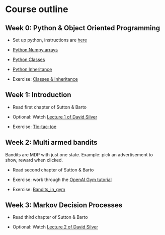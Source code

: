 # Course outline

## Week 0: Python & Object Oriented Programming

* Set up python, instructions are [here](setup_python.md)

* [Python Numpy arrays](PM)

* [Python Classes](https://www.datacamp.com/community/tutorials/python-oop-tutorial)

* [Python Inheritance](https://www.programiz.com/python-programming/inheritance)

* Exercise: [Classes & Inheritance](oop_exercise.py)

## Week 1: Introduction

* Read first chapter of Sutton & Barto

* Optional: Watch [Lecture 1 of David Silver](https://www.youtube.com/watch?v=2pWv7GOvuf0)

* Exercise: [Tic-tac-toe](exercise_ttt.md)

## Week 2: Multi armed bandits

Bandits are MDP with just one state.
Example: pick an advertisement to show, reward when clicked.

* Read second chapter of Sutton & Barto

* Exercise: work through the [OpenAI Gym tutorial](https://gym.openai.com/docs/)

* Exercise: [Bandits_in_gym](bandits_gym.md) 

## Week 3: Markov Decision Processes

* Read third chapter of Sutton & Barto

* Optional: Watch [Lecture 2 of David Silver](https://www.youtube.com/watch?v=lfHX2hHRMVQ)




